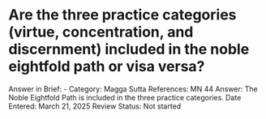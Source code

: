 # Are the three practice categories (virtue, concentration, and discernment) included in the noble eightfold path or visa versa?

Answer in Brief: -
 Category: Magga
Sutta References: MN 44
Answer: The Noble Eightfold Path is included in the three practice categories.
Date Entered: March 21, 2025
Review Status: Not started